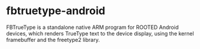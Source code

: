 # fbtruetype-android
FBTrueType is a standalone native ARM program for ROOTED Android devices, which renders TrueType text to the device display, using the kernel framebuffer and the freetype2 library.

